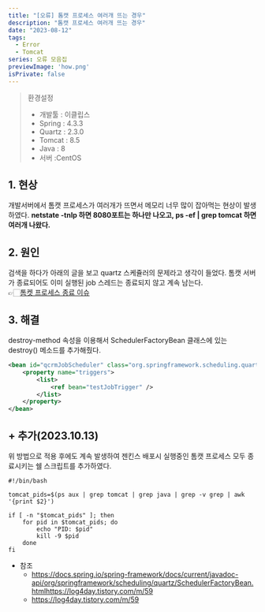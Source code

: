 ```yaml
---
title: "[오류] 톰캣 프로세스 여러개 뜨는 경우"
description: "톰캣 프로세스 여러개 뜨는 경우"
date: "2023-08-12"
tags:
  - Error
  - Tomcat
series: 오류 모음집
previewImage: 'how.png'
isPrivate: false
---
```


> 환경설정
> + 개발툴 : 이클립스
> + Spring : 4.3.3
> + Quartz : 2.3.0
> + Tomcat : 8.5
> + Java : 8
> + 서버 :CentOS

## 1. 현상 
개발서버에서 톰캣 프로세스가 여러개가 뜨면서 메모리 너무 많이 잡아먹는 현상이 발생하였다.
**netstate -tnlp 하면 8080포트는 하나만 나오고, ps -ef | grep tomcat 하면 여러개 나왔다.**

## 2. 원인
검색을 하다가 아래의 글을 보고 quartz 스케쥴러의 문제라고 생각이 들었다. 
톰캣 서버가 종료되어도 이미 실행된 job 스레드는 종료되지 않고 계속 남는다.   
👉🏻[톰켓 프로세스 종료 이슈](https://log4day.tistory.com/m/59 "톰켓 프로세스 종료 이슈")

## 3. 해결
destroy-method 속성을 이용해서 SchedulerFactoryBean 클래스에 있는 destroy() 메소드를 추가해줬다.
```xml
<bean id="qcrmJobScheduler" class="org.springframework.scheduling.quartz.SchedulerFactoryBean" destroy-method="destroy">
    <property name="triggers">
        <list>
            <ref bean="testJobTrigger" />
        </list>
    </property>
</bean>
```

## + 추가(2023.10.13)
위 방법으로 적용 후에도 계속 발생하여 젠킨스 배포시 실행중인 톰캣 프로세스 모두 종료시키는 쉘 스크립트를 추가하였다.
```shell
#!/bin/bash

tomcat_pids=$(ps aux | grep tomcat | grep java | grep -v grep | awk '{print $2}')

if [ -n "$tomcat_pids" ]; then
    for pid in $tomcat_pids; do
        echo "PID: $pid"
        kill -9 $pid
    done
fi
```

+ 참조
    + https://docs.spring.io/spring-framework/docs/current/javadoc-api/org/springframework/scheduling/quartz/SchedulerFactoryBean.htmlhttps://log4day.tistory.com/m/59
    + https://log4day.tistory.com/m/59
